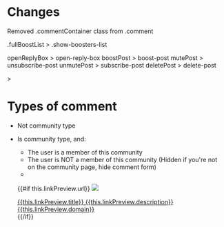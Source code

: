 # Changes

Removed .commentContainer class from .comment

.fullBoostList > .show-boosters-list

openReplyBox > open-reply-box
boostPost > boost-post
mutePost > unsubscribe-post
unmutePost > subscribe-post
deletePost > delete-post
<div id="replyForm" class="contentForm"> > <div class="new-comment-form">

# Types of comment

- Not community type
- Is community type, and:
    - The user is a member of this community
    - The user is NOT a member of this community (Hidden if you're not on the community page, hide comment form)
    -

    {{#if this.linkPreview.url}}
        <a class="link-preview-container" target="_blank" rel="noopener noreferrer" href="{{this.linkPreview.url}}">
        <img class="link-preview-image" src="{{this.linkPreview.image}}" />
        <div class="link-preview-text-container">
        <span class="link-preview-title">{{this.linkPreview.title}}</span>
        <span class="link-preview-description">{{this.linkPreview.description}}</span>
        <span class="link-preview-domain">{{this.linkPreview.domain}}</span>
        </div>
        </a>
    {{/if}}
